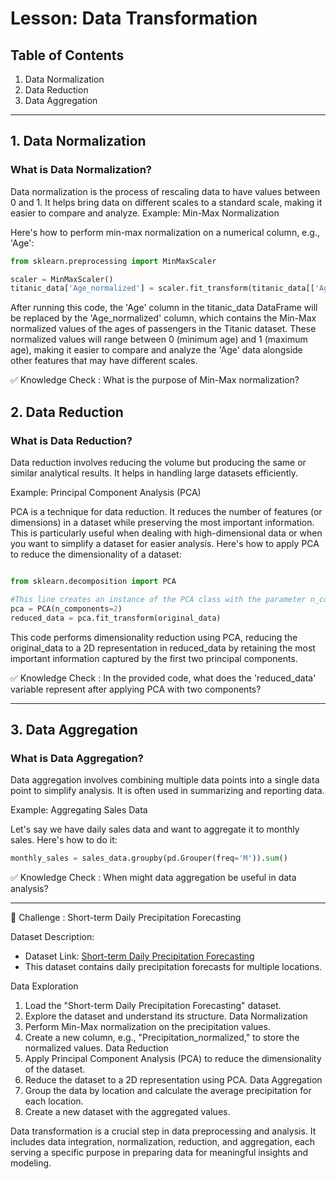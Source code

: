 # Lesson: Data Transformation

## Table of Contents
1. Data Normalization
2. Data Reduction
3. Data Aggregation

---

## 1. Data Normalization
### What is Data Normalization?

Data normalization is the process of rescaling data to have values between 0 and 1. It helps bring data on different scales to a standard scale, making it easier to compare and analyze.
Example: Min-Max Normalization

Here's how to perform min-max normalization on a numerical column, e.g., 'Age':
```python
from sklearn.preprocessing import MinMaxScaler

scaler = MinMaxScaler()
titanic_data['Age_normalized'] = scaler.fit_transform(titanic_data[['Age']])
```
After running this code, the 'Age' column in the titanic_data DataFrame will be replaced by the 'Age_normalized' column, which contains the Min-Max normalized values of the ages of passengers in the Titanic dataset. These normalized values will range between 0 (minimum age) and 1 (maximum age), making it easier to compare and analyze the 'Age' data alongside other features that may have different scales.

✅ Knowledge Check : What is the purpose of Min-Max normalization?

## 2. Data Reduction
### What is Data Reduction?

Data reduction involves reducing the volume but producing the same or similar analytical results. It helps in handling large datasets efficiently.

Example: Principal Component Analysis (PCA)

PCA is a technique for data reduction. It reduces the number of features (or dimensions) in a dataset while preserving the most important information. This is particularly useful when dealing with high-dimensional data or when you want to simplify a dataset for easier analysis.
Here's how to apply PCA to reduce the dimensionality of a dataset:
```python

from sklearn.decomposition import PCA

#This line creates an instance of the PCA class with the parameter n_components set to 2. It specifies that we want to reduce the dimensionality of the data to 2 principal components. In other words, the data will be projected into a 2D space.
pca = PCA(n_components=2)
reduced_data = pca.fit_transform(original_data)

```
This code performs dimensionality reduction using PCA, reducing the original_data to a 2D representation in reduced_data by retaining the most important information captured by the first two principal components.

✅ Knowledge Check : In the provided code, what does the 'reduced_data' variable represent after applying PCA with two components?

---
## 3. Data Aggregation
### What is Data Aggregation?

Data aggregation involves combining multiple data points into a single data point to simplify analysis. It is often used in summarizing and reporting data.

Example: Aggregating Sales Data

Let's say we have daily sales data and want to aggregate it to monthly sales. Here's how to do it:

```python
monthly_sales = sales_data.groupby(pd.Grouper(freq='M')).sum()
```

✅ Knowledge Check : When might data aggregation be useful in data analysis?

 ---
 🚀 Challenge : Short-term Daily Precipitation Forecasting

Dataset Description:
- Dataset Link: [Short-term Daily Precipitation Forecasting](https://www.kaggle.com/muthuj7/weather-dataset)
- This dataset contains daily precipitation forecasts for multiple locations.

Data Exploration
1. Load the "Short-term Daily Precipitation Forecasting" dataset.
2. Explore the dataset and understand its structure.
Data Normalization
1. Perform Min-Max normalization on the precipitation values.
2. Create a new column, e.g., "Precipitation_normalized," to store the normalized values.
Data Reduction
1. Apply Principal Component Analysis (PCA) to reduce the dimensionality of the dataset.
2. Reduce the dataset to a 2D representation using PCA.
Data Aggregation
1. Group the data by location and calculate the average precipitation for each location.
2. Create a new dataset with the aggregated values.

 
 Data transformation is a crucial step in data preprocessing and analysis. It includes data integration, normalization, reduction, and aggregation, each serving a specific purpose in preparing data for meaningful insights and modeling.
